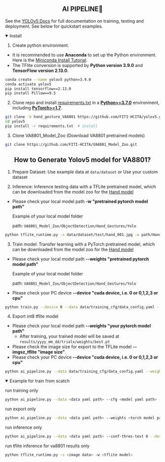 ## <div align="center">AI PIPELINE🚀</div>

See the [YOLOv5 Docs](https://docs.ultralytics.com/yolov5) for full documentation on training, testing and deployment. See below for quickstart examples.

<details open>
<summary>Install</summary>

1. Create python environment.
- It is recommended to use **Anaconda** to set up the Python environment. Here is the [Miniconda Install Tutorial](https://medium.com/@hmchang/%E7%B5%A6%E5%88%9D%E5%AD%B8%E8%80%85%E7%9A%84-python-%E5%AE%89%E8%A3%9D%E6%95%99%E5%AD%B8-578bf0de9cf8).
- The TFlite conversion is supported by **Python version 3.9.0** and **TensorFlow version 2.13.0**.
```bash
conda create --name yolov5 python=3.9.0
conda activate yolov5
pip install tensorflow==2.13.0
pip install Pillow==9.5
```

2. Clone repo and install [requirements.txt](https://github.com/ultralytics/yolov5/blob/master/requirements.txt) in a
[**Python>=3.7.0**](https://www.python.org/) environment, including
[**PyTorch>=1.7**](https://pytorch.org/get-started/locally/).

```bash
git clone -b hand_gesture_VA8801 https://github.com/FITI-HCITA/yolov5.git  # clone
cd yolov5
pip install -r requirements.txt  # install
```

3. Clone VA8801_Model_Zoo (Download VA8801 pretrained models)
```bash
git clone https://github.com/FITI-HCITA/VA8801_Model_Zoo.git
```

</details>

## <div align="center">How to Generate Yolov5 model for VA8801?</div>
1. Prepare Dataset: Use example data at ``data/dataset`` or Use your custom dataset

2.  Inference: Inference testing data with a TFLite pretrained model, which can be downloaded from the model zoo for the
[Hand model](https://github.com/FITI-HCITA/VA8801_Model_Zoo/blob/main/ObjectDetection/Hand_Gestures/Hand_Gestures_3_001_001.tflite)

- Please check your local model path **-w "pretrained pytorch model path"**

    Example of your local model folder
    
    path: ``VA8801_Model_Zoo/ObjectDetection/Hand_Gestures/Yolo``

```bash
python tflite_runtime.py -s data/dataset/test/hand_001.jpg -w path/Hand_Gestures_3_001_001.tflite --img_ch 3
```
3.  Train model: Transfer learning with a PyTorch pretrained model, which can be downloaded from the model zoo for the [Hand model](https://github.com/FITI-HCITA/VA8801_Model_Zoo/blob/main/ObjectDetection/Hand_Gestures/Hand_Gestures_3_001_001.pt)
- Please check your local model path **--weights "pretrained pytorch model path"**
  
    Example of your local model folder
    
    path: ``VA8801_Model_Zoo/ObjectDetection/Hand_Gestures/Yolo``
- Please check your PC device **--device "cuda device, i.e. 0 or 0,1,2,3 or cpu"**

```bash
python train.py --device 0 --data data/training_cfg/data_config.yaml --weights path/Hand_Gestures_3_001_001.pt --imgsz 320 --imgch 3 --cfg models/2head_yolov5n_WM022.yaml
```

4.  Export int8 tflite model
- Please check your local model path **--weights "your pytorch model path"**
    - After training, your trained model will be saved at ``results/yyyy_mm_dd/trialx/weights/best.pt``
- Please check the image size for export to the TFLite model **--imgsz_tflite "image size"**.
- Please check your PC device **--device "cuda device, i.e. 0 or 0,1,2,3 or cpu"**

```bash
python ai_pipeline.py --data data/training_cfg/data_config.yaml --weights path/Hand_Gestures_3_001_001.pt --batch-size 1 --imgch 3 --imgsz 320 --imgsz_tflite 320 --device 0 --include tflite --int8 --run export

```
 
<details open>
<summary>Example for train from scatch</summary>


run training only

```bash
python ai_pipeline.py --data <data yaml path> --cfg <model yaml path> --epochs 10 --batch-size 64 --imgch 1 --imgsz 320 --patience 0 --device 0 --run train
```

run export only

```bash
python ai_pipeline.py --data <data yaml path> --weights <torch model path> --batch-size 1 --imgch 1 --imgsz 192 --device 0 --include tflite --int8 --run export

```

run inference only

```bash
python ai_pipeline.py --data <data yaml path> --conf-thres-test 0 --device 0 --tflite_model_path <tflite_model_path> --save_dir <xml save folder path> --run inference
```

run tflite inference for va8801 results only

```bash
python tflite_runtime.py -s <image data> -w <tflite model> 
```
</details>
